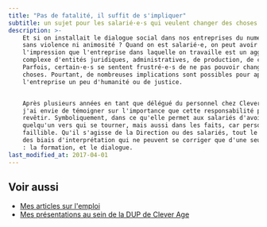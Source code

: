 ```yaml
---
title: "Pas de fatalité, il suffit de s'impliquer"
subtitle: un sujet pour les salarié·e·s qui veulent changer des choses
description: >-
    Et si on installait le dialogue social dans nos entreprises du numérique,
    sans violence ni animosité ? Quand on est salarié·e, on peut avoir
    l'impression que l'entreprise dans laquelle on travaille est un agglomérat
    complexe d'entités juridiques, administratives, de production, de contrôle…
    Parfois, certain·e·s se sentent frustré·e·s de ne pas pouvoir changer les
    choses. Pourtant, de nombreuses implications sont possibles pour apporter à
    l'entreprise un peu d'humanité ou de justice.


    Après plusieurs années en tant que délégué du personnel chez Clever Age,
    j'ai envie de témoigner sur l'importance que cette responsabilité peut
    revêtir. Symboliquement, dans ce qu'elle permet aux salariés d'avoir
    quelqu'un vers qui se tourner, mais aussi dans les faits, car personne n'est
    faillible. Qu'il s'agisse de la Direction ou des salariés, tout le monde a
    des biais d'interprétation qui ne peuvent se corriger que d'une seule façon
    : la formation, et le dialogue.
last_modified_at: 2017-04-01
---
```


## Voir aussi

-   [Mes articles sur l'emploi](/tag/emploi/)
-   [Mes présentations au sein de la DUP de Clever Age](https://formation.boris.schapira.dev/dup/)

<!-- @format -->
